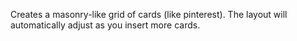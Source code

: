 Creates a masonry-like grid of cards (like pinterest). The layout will automatically adjust as you insert more cards.